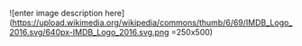 ![enter image description here](https://upload.wikimedia.org/wikipedia/commons/thumb/6/69/IMDB_Logo_2016.svg/640px-IMDB_Logo_2016.svg.png =250x500)
